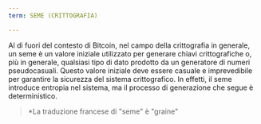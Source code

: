 ```yaml
---
term: SEME (CRITTOGRAFIA)

---
```

Al di fuori del contesto di Bitcoin, nel campo della crittografia in generale, un seme è un valore iniziale utilizzato per generare chiavi crittografiche o, più in generale, qualsiasi tipo di dato prodotto da un generatore di numeri pseudocasuali. Questo valore iniziale deve essere casuale e imprevedibile per garantire la sicurezza del sistema crittografico. In effetti, il seme introduce entropia nel sistema, ma il processo di generazione che segue è deterministico.

> *La traduzione francese di "seme" è "graine"